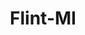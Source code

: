 ---
title: Flint-MI
slug: flint-mi
f_state:
- cms/state/michigan.md
f_locations:
- cms/payday-loan/advance-america-1025.md
- cms/payday-loan/advance-america-1881.md
- cms/payday-loan/advance-america-1913.md
- cms/payday-loan/advanced-america-3483.md
- cms/payday-loan/approved-cash-advance-4703.md
- cms/payday-loan/approved-cash-advance-4709.md
- cms/payday-loan/approved-cash-advance-4751.md
- cms/payday-loan/ca-h-now-5690.md
- cms/payday-loan/cash-connexion-6935.md
- cms/payday-loan/cash-connexion-6936.md
- cms/payday-loan/cash-connexion-6937.md
- cms/payday-loan/cash-connexion-6938.md
- cms/payday-loan/cash-connexion-6939.md
- cms/payday-loan/cash-in-a-flash-7594.md
- cms/payday-loan/cash-now-8058.md
- cms/payday-loan/cash-quick-inc-8364.md
- cms/payday-loan/cash-quick-inc-8365.md
- cms/payday-loan/cash-store-8525.md
- cms/payday-loan/cash-store-8528.md
- cms/payday-loan/check-go-9821.md
- cms/payday-loan/check-go-9848.md
- cms/payday-loan/check-go-9849.md
- cms/payday-loan/check-go-9850.md
- cms/payday-loan/check-into-cash-12091.md
- cms/payday-loan/check-into-cash-12106.md
- cms/payday-loan/check-into-cash-12107.md
- cms/payday-loan/checks-cashed-14518.md
- cms/payday-loan/ez-cash-17244.md
- cms/payday-loan/money-convenien-21166.md
- cms/payday-loan/national-pawnbrokers-outlet-22829.md
- cms/payday-loan/super-cash-27016.md
- cms/payday-loan/worldwide-payday-advance-28843.md
updated-on: '2024-05-30T13:41:28.615Z'
created-on: '2024-05-30T13:41:28.615Z'
published-on: '2024-05-30T13:54:32.469Z'
f_city: Flint
layout: '[city].html'
tags: city
---